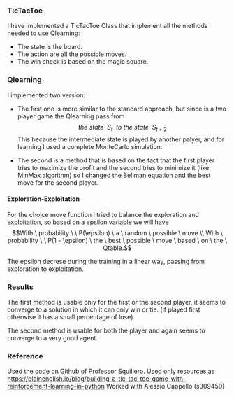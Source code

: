 ### TicTacToe ###
I have implemented a TicTacToe Class that implement all the methods needed to use Qlearning:
* The state is the board.
* The action are all the possible moves.
* The win check is based on the magic square.

### Qlearning ###
I implemented two version: 
* The first one is more similar to the standard approach, but since is a two player game the Qlearning pass from $$the \ state \ \ S_t \ \ to \ the \ state \ \  S_{t+2}$$
This because the intermediate state is played by another palyer, and for learning I used a complete MonteCarlo simulation.

* The second is a method that is based on the fact that the first player tries to maximize the profit and the second tries to minimize it (like MinMax algorithm) so I changed the Bellman equation and the best move for the second player.

#### Exploration-Exploitation #### 

For the choice move function I tried to balance the exploration and exploitation, so based on a epsilon variable we will have 
$$With \ probability \ \ P(\epsilon) \ a \ random \ possible \ move \\ With \ probability \ \ P(1 - \epsilon) \ the \ best \ possible \ move \ based \ on \ the \ Qtable.$$

The epsilon decrese during the training in a linear way, passing from exploration to exploitation.

### Results ###
The first method is usable only for the first or the second player, it seems to converge to a solution in which it can only win or tie. (if played first otherwise it has a small percentage of lose).

The second method is usable for both the player and again seems to converge to a very good agent.

### Reference ### 
Used the code on Github of Professor Squillero.
Used only resources as https://plainenglish.io/blog/building-a-tic-tac-toe-game-with-reinforcement-learning-in-python
Worked with Alessio Cappello (s309450)

